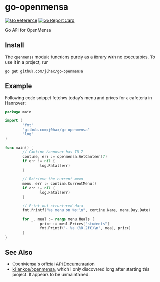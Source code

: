 # go-openmensa

[![Go Reference](https://pkg.go.dev/badge/github.com/j0hax/go-openmensa.svg)](https://pkg.go.dev/github.com/j0hax/go-openmensa)
[![Go Report Card](https://goreportcard.com/badge/github.com/j0hax/go-openmensa)](https://goreportcard.com/report/github.com/j0hax/go-openmensa)

Go API for OpenMensa

## Install

The `openmensa` module functions purely as a library with no executables. To use it in a project, run

```console
go get github.com/j0hax/go-openmensa
```

## Example

Following code snippet fetches today's menu and prices for a cafeteria in Hannover:

```go
package main

import (
        "fmt"
        "github.com/j0hax/go-openmensa"
        "log"
)

func main() {
        // Contine Hannover has ID 7
        contine, err := openmensa.GetCanteen(7)
        if err != nil {
                log.Fatal(err)
        }

        // Retrieve the current menu
        menu, err := contine.CurrentMenu()
        if err != nil {
                log.Fatal(err)
        }

        // Print out structured data
        fmt.Printf("%s menu on %s:\n", contine.Name, menu.Day.Date)

        for _, meal := range menu.Meals {
                price := meal.Prices["students"]
                fmt.Printf("- %s (%0.2f€)\n", meal, price)
        }
}
```

## See Also

* OpenMensa's official [API Documentation](https://docs.openmensa.org/)
* [kiliankoe/openmensa](https://github.com/kiliankoe/openmensa), which I only discovered long after starting this project. It appears to be unmaintained.
